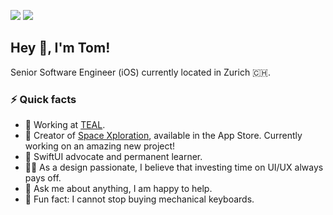 <!-- HEADER -->
[![](https://img.shields.io/badge/LinkedIn-%230077B5.svg?&style=flat&logo=linkedin&logoColor=white)][LinkedIn]
[![](https://img.shields.io/badge/Twitter-%231DA1F2.svg?&style=flat&logo=twitter&logoColor=white)][Twitter]




<!-- BODY -->
## Hey 👋, I'm Tom!
Senior Software Engineer (iOS) currently located in Zurich 🇨🇭.


### ⚡️ Quick facts
- 🚀 Working at [TEAL][TEAL].
- 📱 Creator of [Space Xploration][SpaceXploration], available in the App Store. Currently working on an amazing new project!
- 🌱 SwiftUI advocate and permanent learner.
- 👨‍🎨 As a design passionate, I believe that investing time on UI/UX always pays off.
- 💬 Ask me about anything, I am happy to help.
- 🤪 Fun fact: I cannot stop buying mechanical keyboards.




<!-- FOOTER -->
<!-- Temporary links -->
[RWiOSBootcamp]: https://www.raywenderlich.com/10408731-rw-bootcamp
[SpaceXploration]: https://apps.apple.com/app/space-xploration/id1530580909


<!-- Permanent links -->
[Website]: https://www.cult4apps.com
[LinkedIn]: https://www.linkedin.com/in/TomEstelrich
[Twitter]: https://twitter.com/TomEstelrich
[TEAL]: https://www.tomestelrich.dev
